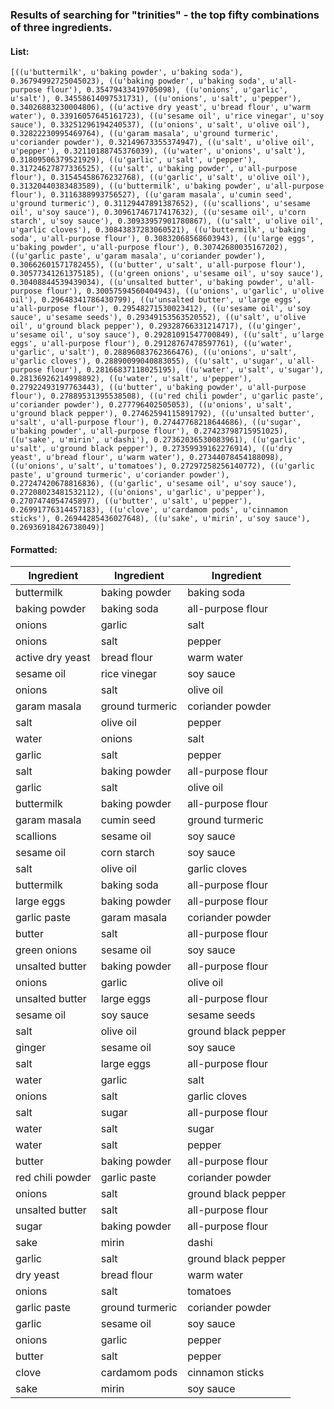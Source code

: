 ### Results of searching for "trinities" - the top fifty combinations of three ingredients.


#### List:
````
[((u'buttermilk', u'baking powder', u'baking soda'), 0.36794992725045023), ((u'baking powder', u'baking soda', u'all-purpose flour'), 0.35479433419705098), ((u'onions', u'garlic', u'salt'), 0.34558614097531731), ((u'onions', u'salt', u'pepper'), 0.34026883230004806), ((u'active dry yeast', u'bread flour', u'warm water'), 0.33916057645161723), ((u'sesame oil', u'rice vinegar', u'soy sauce'), 0.33251296194240537), ((u'onions', u'salt', u'olive oil'), 0.32822230995469764), ((u'garam masala', u'ground turmeric', u'coriander powder'), 0.32149673355374947), ((u'salt', u'olive oil', u'pepper'), 0.32110188745376039), ((u'water', u'onions', u'salt'), 0.31809506379521929), ((u'garlic', u'salt', u'pepper'), 0.31724627877336525), ((u'salt', u'baking powder', u'all-purpose flour'), 0.31545458676232768), ((u'garlic', u'salt', u'olive oil'), 0.31320440383483589), ((u'buttermilk', u'baking powder', u'all-purpose flour'), 0.3116388993756527), ((u'garam masala', u'cumin seed', u'ground turmeric'), 0.31129447891387652), ((u'scallions', u'sesame oil', u'soy sauce'), 0.30961746717417632), ((u'sesame oil', u'corn starch', u'soy sauce'), 0.30933957901780867), ((u'salt', u'olive oil', u'garlic cloves'), 0.30843837283060521), ((u'buttermilk', u'baking soda', u'all-purpose flour'), 0.30832068568603943), ((u'large eggs', u'baking powder', u'all-purpose flour'), 0.30742680035167202), ((u'garlic paste', u'garam masala', u'coriander powder'), 0.30662601571782455), ((u'butter', u'salt', u'all-purpose flour'), 0.30577341261375185), ((u'green onions', u'sesame oil', u'soy sauce'), 0.30408844539439034), ((u'unsalted butter', u'baking powder', u'all-purpose flour'), 0.30057594560404943), ((u'onions', u'garlic', u'olive oil'), 0.29648341786430799), ((u'unsalted butter', u'large eggs', u'all-purpose flour'), 0.29548271530023412), ((u'sesame oil', u'soy sauce', u'sesame seeds'), 0.29349153563520552), ((u'salt', u'olive oil', u'ground black pepper'), 0.29328766331214717), ((u'ginger', u'sesame oil', u'soy sauce'), 0.29281091547700849), ((u'salt', u'large eggs', u'all-purpose flour'), 0.29128767478597761), ((u'water', u'garlic', u'salt'), 0.28896083762366476), ((u'onions', u'salt', u'garlic cloves'), 0.28890099040883055), ((u'salt', u'sugar', u'all-purpose flour'), 0.28166837118025195), ((u'water', u'salt', u'sugar'), 0.28136926214998892), ((u'water', u'salt', u'pepper'), 0.27922493197763443), ((u'butter', u'baking powder', u'all-purpose flour'), 0.27889531395538508), ((u'red chili powder', u'garlic paste', u'coriander powder'), 0.277796402505053), ((u'onions', u'salt', u'ground black pepper'), 0.27462594115891792), ((u'unsalted butter', u'salt', u'all-purpose flour'), 0.27447768218644686), ((u'sugar', u'baking powder', u'all-purpose flour'), 0.27423798715951025), ((u'sake', u'mirin', u'dashi'), 0.27362036530083961), ((u'garlic', u'salt', u'ground black pepper'), 0.27359939162276914), ((u'dry yeast', u'bread flour', u'warm water'), 0.27344078454188098), ((u'onions', u'salt', u'tomatoes'), 0.27297258256140772), ((u'garlic paste', u'ground turmeric', u'coriander powder'), 0.27247420678816836), ((u'garlic', u'sesame oil', u'soy sauce'), 0.27208023481532112), ((u'onions', u'garlic', u'pepper'), 0.2707474054745897), ((u'butter', u'salt', u'pepper'), 0.26991776314457183), ((u'clove', u'cardamom pods', u'cinnamon sticks'), 0.26944285436027648), ((u'sake', u'mirin', u'soy sauce'), 0.26936918426738049)]
````


#### Formatted:

Ingredient        | Ingredient           | Ingredient 
 --- 			  | --- 				 | ---
buttermilk 			| baking powder 		| baking soda
baking powder 		| baking soda 		| all-purpose flour
onions 				| garlic 				| salt
onions 				| salt 				| pepper
active dry yeast 	| bread flour 		| warm water
sesame oil 			| rice vinegar 		| soy sauce
onions 				| salt 				| olive oil
garam masala 		| ground turmeric 	| coriander powder
salt 				| olive oil 			| pepper
water 				| onions 				| salt
garlic 				| salt 				| pepper
salt 				| baking powder 		| all-purpose flour
garlic 				| salt 				| olive oil
buttermilk 			| baking powder 		| all-purpose flour
garam masala 		| cumin seed 			| ground turmeric
scallions 			| sesame oil 			| soy sauce
sesame oil 			| corn starch 		| soy sauce
salt 				| olive oil 			| garlic cloves
buttermilk 			| baking soda 		| all-purpose flour
large eggs 			| baking powder 		| all-purpose flour
garlic paste 		| garam masala 		| coriander powder
butter 				| salt 				| all-purpose flour
green onions 		| sesame oil 			| soy sauce
unsalted butter 	| baking powder 		| all-purpose flour
onions 				| garlic 				| olive oil
unsalted butter 	| large eggs 			| all-purpose flour
sesame oil 			| soy sauce 			| sesame seeds
salt 				| olive oil 			| ground black pepper
ginger 				| sesame oil 			| soy sauce
salt 				| large eggs 			| all-purpose flour
water 				| garlic 				| salt
onions 				| salt 				| garlic cloves
salt 				| sugar 				| all-purpose flour
water 				| salt 				| sugar
water 				| salt 				| pepper
butter 				| baking powder 		| all-purpose flour
red chili powder 	| garlic paste 		| coriander powder
onions 				| salt 				| ground black pepper
unsalted butter 	| salt 				| all-purpose flour
sugar 				| baking powder 		| all-purpose flour
sake 				| mirin 				| dashi
garlic 				| salt 				| ground black pepper
dry yeast 			| bread flour 		| warm water
onions 				| salt 				| tomatoes
garlic paste 		| ground turmeric 	| coriander powder
garlic 				| sesame oil 			| soy sauce
onions 				| garlic 				| pepper
butter 				| salt 				| pepper
clove 				| cardamom pods 		| cinnamon sticks
sake 				| mirin 				| soy sauce


<!-- 
buttermilk 			baking powder 		baking soda
baking powder 		baking soda 		all-purpose flour
onions 				garlic 				salt
onions 				salt 				pepper
active dry yeast 	bread flour 		warm water
sesame oil 			rice vinegar 		soy sauce
onions 				salt 				olive oil
garam masala 		ground turmeric 	coriander powder
salt 				olive oil 			pepper
water 				onions 				salt
garlic 				salt 				pepper
salt 				baking powder 		all-purpose flour
garlic 				salt 				olive oil
buttermilk 			baking powder 		all-purpose flour
garam masala 		cumin seed 			ground turmeric
scallions 			sesame oil 			soy sauce
sesame oil 			corn starch 		soy sauce
salt 				olive oil 			garlic cloves
buttermilk 			baking soda 		all-purpose flour
large eggs 			baking powder 		all-purpose flour
garlic paste 		garam masala 		coriander powder
butter 				salt 				all-purpose flour
green onions 		sesame oil 			soy sauce
unsalted butter 	baking powder 		all-purpose flour
onions 				garlic 				olive oil
unsalted butter 	large eggs 			all-purpose flour
sesame oil 			soy sauce 			sesame seeds
salt 				olive oil 			ground black pepper
ginger 				sesame oil 			soy sauce
salt 				large eggs 			all-purpose flour
water 				garlic 				salt
onions 				salt 				garlic cloves
salt 				sugar 				all-purpose flour
water 				salt 				sugar
water 				salt 				pepper
butter 				baking powder 		all-purpose flour
red chili powder 	garlic paste 		coriander powder
onions 				salt 				ground black pepper
unsalted butter 	salt 				all-purpose flour
sugar 				baking powder 		all-purpose flour
sake 				mirin 				dashi
garlic 				salt 				ground black pepper
dry yeast 			bread flour 		warm water
onions 				salt 				tomatoes
garlic paste 		ground turmeric 	coriander powder
garlic 				sesame oil 			soy sauce
onions 				garlic 				pepper
butter 				salt 				pepper
clove 				cardamom pods 		cinnamon sticks
sake 				mirin 				soy sauce
 -->
